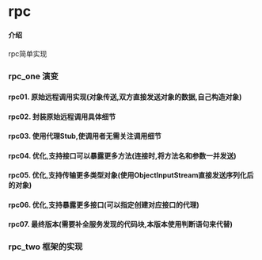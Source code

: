 # rpc

#### 介绍
rpc简单实现

### rpc_one 演变

#### rpc01.  原始远程调用实现(对象传送,双方直接发送对象的数据,自己构造对象)
#### rpc02.  封装原始远程调用具体细节
#### rpc03.  使用代理Stub,使调用者无需关注调用细节
#### rpc04.  优化,支持接口可以暴露更多方法(连接时,将方法名和参数一并发送)
#### rpc05.  优化,支持传输更多类型对象(使用ObjectInputStream直接发送序列化后的对象)
#### rpc06.  优化,支持暴露更多接口(可以指定创建对应接口的代理)
#### rpc07.  最终版本(需要补全服务发现的代码块,本版本使用判断语句来代替)

### rpc_two 框架的实现

